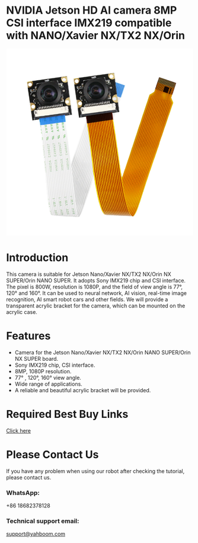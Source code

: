 # NVIDIA Jetson HD AI camera 8MP CSI interface IMX219 compatible with NANO/Xavier NX/TX2 NX/Orin
![](https://github.com/YahboomTechnology/Jetson-Camera/blob/master/Jetson_Camera.jpg)
# Introduction
This camera is suitable for Jetson Nano/Xavier NX/TX2 NX/Orin NX SUPER/Orin NANO SUPER. It adopts Sony IMX219 chip and CSI interface. The pixel is 800W, resolution is 1080P, and the field of view angle is 77°, 120° and 160°. It can be used to neural network, AI vision, real-time image recognition, AI smart robot cars and other fields. We will provide a transparent acrylic bracket for the camera, which can be mounted on the acrylic case.
# Features
* Camera for the Jetson Nano/Xavier NX/TX2 NX/Orin NANO SUPER/Orin NX SUPER board.
* Sony IMX219 chip, CSI interface.
* 8MP, 1080P resolution.
* 77° , 120°, 160° view angle.
* Wide range of applications.
* A reliable and beautiful acrylic bracket will be provided.

# Required Best Buy Links
[Click here](https://category.yahboom.net/products/jetson-nano-camera)

# Please Contact Us
If you have any problem when using our robot after checking the tutorial, please contact us.

### WhatsApp:
+86 18682378128

### Technical support email: 
support@yahboom.com
